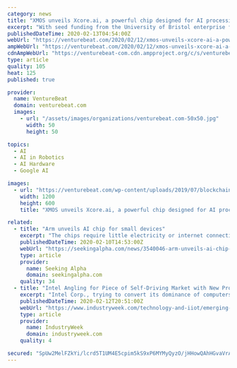 ```yaml
---
category: news
title: "XMOS unveils Xcore.ai, a powerful chip designed for AI processing at the edge"
excerpt: "With seed funding from the University of Bristol enterprise fund and the Wyvern seed fund as well as Amadeus Capital Partners, DJF Espirit, and Foundation Capital, the startup set about developing processor technology ... spinning off its Graphcore division focused on server-side AI. The following three years culminated in the release of ..."
publishedDateTime: 2020-02-13T04:54:00Z
webUrl: "https://venturebeat.com/2020/02/12/xmos-unveils-xcore-ai-a-powerful-chip-designed-for-ai-processing-at-the-edge/"
ampWebUrl: "https://venturebeat.com/2020/02/12/xmos-unveils-xcore-ai-a-powerful-chip-designed-for-ai-processing-at-the-edge/amp/"
cdnAmpWebUrl: "https://venturebeat-com.cdn.ampproject.org/c/s/venturebeat.com/2020/02/12/xmos-unveils-xcore-ai-a-powerful-chip-designed-for-ai-processing-at-the-edge/amp/"
type: article
quality: 105
heat: 125
published: true

provider:
  name: VentureBeat
  domain: venturebeat.com
  images:
    - url: "/assets/images/organizations/venturebeat.com-50x50.jpg"
      width: 50
      height: 50

topics:
  - AI
  - AI in Robotics
  - AI Hardware
  - Google AI

images:
  - url: "https://venturebeat.com/wp-content/uploads/2019/07/blockchain_database-e1573158651295.jpg?fit=1200%2C600&strip=all"
    width: 1200
    height: 600
    title: "XMOS unveils Xcore.ai, a powerful chip designed for AI processing at the edge"

related:
  - title: "Arm unveils AI chip for small devices"
    excerpt: "The chips require little electricity or internet connections and aim to bring AI functions to small devices like sensors that detect human speech. Arm sees Cortex M55 fitting into markets like health care, where data needs to be stored locally. Chips with the tech will hit the market next year."
    publishedDateTime: 2020-02-10T14:53:00Z
    webUrl: "https://seekingalpha.com/news/3540046-arm-unveils-ai-chip-for-small-devices"
    type: article
    provider:
      name: Seeking Alpha
      domain: seekingalpha.com
    quality: 34
  - title: "Intel Angling for Piece of Self-Driving Market with New Processors"
    excerpt: "Intel Corp., trying to convert its dominance of computers into a stake in the growing market for chips used in cars, is offering automakers new products aimed at making its technology crucial to the effort to develop self-driving vehicles. ‘Intel Go’ will feature processors ranging from its smallest Atom chips all the way up to its most ..."
    publishedDateTime: 2020-02-12T20:51:00Z
    webUrl: "https://www.industryweek.com/technology-and-iiot/emerging-technologies/article/21998371/intel-angling-for-piece-of-selfdriving-market-with-new-processors"
    type: article
    provider:
      name: IndustryWeek
      domain: industryweek.com
    quality: 4

secured: "SpUw2MelFZkYi/lcrd5T1UM4E5cpim5kS9xP6MYMyQyzO/jHHowQAhHGvaVrAc8oTqMWIXoevwdmvii5O6W3+gQAMds77zCSWRpy0rTxnti+l66ADNKiyyna1/6+k40YUqgTAey20xO8iMUghrsmxHh/aYortw9oEBgYR4/BLeUQ/ZPNDdqOmBzKpRaQy2hqdH8t6KO3mEpbBOim0zz86FjOTUbXN03LalARVrnTcDWY/lNHoS+8U2of3C170TqREPRLQn8zqVwJHN2JndJYQwCgVKgg1BuhzPbmRkOQcP+Y6AlHRqtSVSQ99EgfWgCJ;Fub82ueHNi+Rmk3sg6SENw=="
---
```


